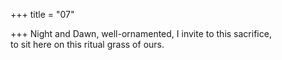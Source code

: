 +++
title = "07"

+++
Night and Dawn, well-ornamented, I invite to this sacrifice,  
to sit here on this ritual grass of ours.  